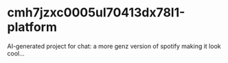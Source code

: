 # cmh7jzxc0005ul70413dx78l1-platform
AI-generated project for chat: a more genz version of spotify making it look cool...
